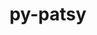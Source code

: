 ---
title: "py-patsy"
layout: cache
categories: [package, develop]
meta: {"versions": ["0.5.3"], "compilers": ["gcc@=11.1.0", "gcc@=11.4.0", "gcc@=9.4.0", "oneapi@=2023.2.0", "oneapi@=2023.2.1"], "oss": ["ubuntu20.04"], "platforms": ["linux"], "targets": ["aarch64", "neoverse_v1", "ppc64le", "x86_64_v3"], "stacks": ["e4s", "e4s-arm", "e4s-neoverse_v1", "e4s-oneapi", "e4s-power", "root"], "num_specs": 36, "num_specs_by_stack": {"root": 36, "e4s-arm": 6, "e4s-neoverse_v1": 4, "e4s-power": 9, "e4s": 9, "e4s-oneapi": 8}}
spec_details: [{"hash": "otb2xyef6e7h3y7t4y2wlmwaceq7fvqt", "compiler": "gcc@=11.4.0", "versions": ["0.5.3"], "os": "ubuntu20.04", "platform": "linux", "target": "aarch64", "variants": ["build_system=python_pip", "~splines"], "stacks": ["root", "e4s-arm"], "size": "-", "tarball": "https://binaries.spack.io/develop/build_cache/linux-ubuntu20.04-aarch64/gcc-11.4.0/py-patsy-0.5.3/linux-ubuntu20.04-aarch64-gcc-11.4.0-py-patsy-0.5.3-otb2xyef6e7h3y7t4y2wlmwaceq7fvqt.spack"}, {"hash": "qteaca5fwrwjnj2nghc4trjih2zihrpe", "compiler": "gcc@=11.4.0", "versions": ["0.5.3"], "os": "ubuntu20.04", "platform": "linux", "target": "aarch64", "variants": ["build_system=python_pip", "~splines"], "stacks": ["root", "e4s-arm"], "size": "-", "tarball": "https://binaries.spack.io/develop/build_cache/linux-ubuntu20.04-aarch64/gcc-11.4.0/py-patsy-0.5.3/linux-ubuntu20.04-aarch64-gcc-11.4.0-py-patsy-0.5.3-qteaca5fwrwjnj2nghc4trjih2zihrpe.spack"}, {"hash": "getcritrdy6oc7cmmpd5ggqsuxeobg7w", "compiler": "gcc@=11.4.0", "versions": ["0.5.3"], "os": "ubuntu20.04", "platform": "linux", "target": "aarch64", "variants": ["build_system=python_pip", "~splines"], "stacks": ["root", "e4s-arm"], "size": "-", "tarball": "https://binaries.spack.io/develop/build_cache/linux-ubuntu20.04-aarch64/gcc-11.4.0/py-patsy-0.5.3/linux-ubuntu20.04-aarch64-gcc-11.4.0-py-patsy-0.5.3-getcritrdy6oc7cmmpd5ggqsuxeobg7w.spack"}, {"hash": "wg5nzmkdq3b5q3bamxyuuuwhow45oz2n", "compiler": "gcc@=11.4.0", "versions": ["0.5.3"], "os": "ubuntu20.04", "platform": "linux", "target": "aarch64", "variants": ["build_system=python_pip", "~splines"], "stacks": ["root", "e4s-arm"], "size": "-", "tarball": "https://binaries.spack.io/develop/build_cache/linux-ubuntu20.04-aarch64/gcc-11.4.0/py-patsy-0.5.3/linux-ubuntu20.04-aarch64-gcc-11.4.0-py-patsy-0.5.3-wg5nzmkdq3b5q3bamxyuuuwhow45oz2n.spack"}, {"hash": "cjtakpwilq4n3m5a6lgdmh25ecvf7pyp", "compiler": "gcc@=11.4.0", "versions": ["0.5.3"], "os": "ubuntu20.04", "platform": "linux", "target": "aarch64", "variants": ["build_system=python_pip", "~splines"], "stacks": ["root", "e4s-arm"], "size": "-", "tarball": "https://binaries.spack.io/develop/build_cache/linux-ubuntu20.04-aarch64/gcc-11.4.0/py-patsy-0.5.3/linux-ubuntu20.04-aarch64-gcc-11.4.0-py-patsy-0.5.3-cjtakpwilq4n3m5a6lgdmh25ecvf7pyp.spack"}, {"hash": "qva6ymhzmxbipn6rkkqurzg63l35rdiu", "compiler": "gcc@=11.4.0", "versions": ["0.5.3"], "os": "ubuntu20.04", "platform": "linux", "target": "aarch64", "variants": ["build_system=python_pip", "~splines"], "stacks": ["root", "e4s-arm"], "size": "-", "tarball": "https://binaries.spack.io/develop/build_cache/linux-ubuntu20.04-aarch64/gcc-11.4.0/py-patsy-0.5.3/linux-ubuntu20.04-aarch64-gcc-11.4.0-py-patsy-0.5.3-qva6ymhzmxbipn6rkkqurzg63l35rdiu.spack"}, {"hash": "cyc5w7whrkvjnquf2dqgv6pkmicfez2q", "compiler": "gcc@=11.4.0", "versions": ["0.5.3"], "os": "ubuntu20.04", "platform": "linux", "target": "neoverse_v1", "variants": ["build_system=python_pip", "~splines"], "stacks": ["e4s-neoverse_v1", "root"], "size": "-", "tarball": "https://binaries.spack.io/develop/build_cache/linux-ubuntu20.04-neoverse_v1/gcc-11.4.0/py-patsy-0.5.3/linux-ubuntu20.04-neoverse_v1-gcc-11.4.0-py-patsy-0.5.3-cyc5w7whrkvjnquf2dqgv6pkmicfez2q.spack"}, {"hash": "2x3zkgpsijh2q4oalofihvu4rpqqpq2e", "compiler": "gcc@=11.4.0", "versions": ["0.5.3"], "os": "ubuntu20.04", "platform": "linux", "target": "neoverse_v1", "variants": ["build_system=python_pip", "~splines"], "stacks": ["e4s-neoverse_v1", "root"], "size": "-", "tarball": "https://binaries.spack.io/develop/build_cache/linux-ubuntu20.04-neoverse_v1/gcc-11.4.0/py-patsy-0.5.3/linux-ubuntu20.04-neoverse_v1-gcc-11.4.0-py-patsy-0.5.3-2x3zkgpsijh2q4oalofihvu4rpqqpq2e.spack"}, {"hash": "d22an6qzl3brt4eixpikiraqftnpz22h", "compiler": "gcc@=11.4.0", "versions": ["0.5.3"], "os": "ubuntu20.04", "platform": "linux", "target": "neoverse_v1", "variants": ["build_system=python_pip", "~splines"], "stacks": ["e4s-neoverse_v1", "root"], "size": "-", "tarball": "https://binaries.spack.io/develop/build_cache/linux-ubuntu20.04-neoverse_v1/gcc-11.4.0/py-patsy-0.5.3/linux-ubuntu20.04-neoverse_v1-gcc-11.4.0-py-patsy-0.5.3-d22an6qzl3brt4eixpikiraqftnpz22h.spack"}, {"hash": "2cehfgyocfkezsckmiwajc2s6ser5cgj", "compiler": "gcc@=11.4.0", "versions": ["0.5.3"], "os": "ubuntu20.04", "platform": "linux", "target": "neoverse_v1", "variants": ["build_system=python_pip", "~splines"], "stacks": ["e4s-neoverse_v1", "root"], "size": "-", "tarball": "https://binaries.spack.io/develop/build_cache/linux-ubuntu20.04-neoverse_v1/gcc-11.4.0/py-patsy-0.5.3/linux-ubuntu20.04-neoverse_v1-gcc-11.4.0-py-patsy-0.5.3-2cehfgyocfkezsckmiwajc2s6ser5cgj.spack"}, {"hash": "xleo3mk3et65esn5b7szkfief5y2nv2x", "compiler": "gcc@=11.1.0", "versions": ["0.5.3"], "os": "ubuntu20.04", "platform": "linux", "target": "ppc64le", "variants": ["build_system=python_pip", "~splines"], "stacks": ["e4s-power", "root"], "size": "-", "tarball": "https://binaries.spack.io/develop/build_cache/linux-ubuntu20.04-ppc64le/gcc-11.1.0/py-patsy-0.5.3/linux-ubuntu20.04-ppc64le-gcc-11.1.0-py-patsy-0.5.3-xleo3mk3et65esn5b7szkfief5y2nv2x.spack"}, {"hash": "dou5g74wvlup6vyjtagn57drlz6wmw5w", "compiler": "gcc@=9.4.0", "versions": ["0.5.3"], "os": "ubuntu20.04", "platform": "linux", "target": "ppc64le", "variants": ["build_system=python_pip", "~splines"], "stacks": ["e4s-power", "root"], "size": "-", "tarball": "https://binaries.spack.io/develop/build_cache/linux-ubuntu20.04-ppc64le/gcc-9.4.0/py-patsy-0.5.3/linux-ubuntu20.04-ppc64le-gcc-9.4.0-py-patsy-0.5.3-dou5g74wvlup6vyjtagn57drlz6wmw5w.spack"}, {"hash": "24uowvtj2qrp6ttleeb5zdwph6clhlu3", "compiler": "gcc@=9.4.0", "versions": ["0.5.3"], "os": "ubuntu20.04", "platform": "linux", "target": "ppc64le", "variants": ["build_system=python_pip", "~splines"], "stacks": ["e4s-power", "root"], "size": "-", "tarball": "https://binaries.spack.io/develop/build_cache/linux-ubuntu20.04-ppc64le/gcc-9.4.0/py-patsy-0.5.3/linux-ubuntu20.04-ppc64le-gcc-9.4.0-py-patsy-0.5.3-24uowvtj2qrp6ttleeb5zdwph6clhlu3.spack"}, {"hash": "rkttspvh4ny3dtlcoivknwtwi45mczhm", "compiler": "gcc@=9.4.0", "versions": ["0.5.3"], "os": "ubuntu20.04", "platform": "linux", "target": "ppc64le", "variants": ["build_system=python_pip", "~splines"], "stacks": ["e4s-power", "root"], "size": "-", "tarball": "https://binaries.spack.io/develop/build_cache/linux-ubuntu20.04-ppc64le/gcc-9.4.0/py-patsy-0.5.3/linux-ubuntu20.04-ppc64le-gcc-9.4.0-py-patsy-0.5.3-rkttspvh4ny3dtlcoivknwtwi45mczhm.spack"}, {"hash": "tejq73hlki6nawtzl2d7ocxgzdotf4uz", "compiler": "gcc@=9.4.0", "versions": ["0.5.3"], "os": "ubuntu20.04", "platform": "linux", "target": "ppc64le", "variants": ["build_system=python_pip", "~splines"], "stacks": ["e4s-power", "root"], "size": "-", "tarball": "https://binaries.spack.io/develop/build_cache/linux-ubuntu20.04-ppc64le/gcc-9.4.0/py-patsy-0.5.3/linux-ubuntu20.04-ppc64le-gcc-9.4.0-py-patsy-0.5.3-tejq73hlki6nawtzl2d7ocxgzdotf4uz.spack"}, {"hash": "khz35tbnz2vnt72hgxvxvzwzunkc5til", "compiler": "gcc@=9.4.0", "versions": ["0.5.3"], "os": "ubuntu20.04", "platform": "linux", "target": "ppc64le", "variants": ["build_system=python_pip", "~splines"], "stacks": ["e4s-power", "root"], "size": "-", "tarball": "https://binaries.spack.io/develop/build_cache/linux-ubuntu20.04-ppc64le/gcc-9.4.0/py-patsy-0.5.3/linux-ubuntu20.04-ppc64le-gcc-9.4.0-py-patsy-0.5.3-khz35tbnz2vnt72hgxvxvzwzunkc5til.spack"}, {"hash": "nhwh54atvtbzwcqxob4o2gzfyta5u22m", "compiler": "gcc@=9.4.0", "versions": ["0.5.3"], "os": "ubuntu20.04", "platform": "linux", "target": "ppc64le", "variants": ["build_system=python_pip", "~splines"], "stacks": ["e4s-power", "root"], "size": "-", "tarball": "https://binaries.spack.io/develop/build_cache/linux-ubuntu20.04-ppc64le/gcc-9.4.0/py-patsy-0.5.3/linux-ubuntu20.04-ppc64le-gcc-9.4.0-py-patsy-0.5.3-nhwh54atvtbzwcqxob4o2gzfyta5u22m.spack"}, {"hash": "zh2aoyzlq7p7fk3vmejqwisp6dz4455d", "compiler": "gcc@=9.4.0", "versions": ["0.5.3"], "os": "ubuntu20.04", "platform": "linux", "target": "ppc64le", "variants": ["build_system=python_pip", "~splines"], "stacks": ["e4s-power", "root"], "size": "-", "tarball": "https://binaries.spack.io/develop/build_cache/linux-ubuntu20.04-ppc64le/gcc-9.4.0/py-patsy-0.5.3/linux-ubuntu20.04-ppc64le-gcc-9.4.0-py-patsy-0.5.3-zh2aoyzlq7p7fk3vmejqwisp6dz4455d.spack"}, {"hash": "qdamwkqpgrxvroog2c5wiyikj4ojqfn7", "compiler": "gcc@=9.4.0", "versions": ["0.5.3"], "os": "ubuntu20.04", "platform": "linux", "target": "ppc64le", "variants": ["build_system=python_pip", "~splines"], "stacks": ["e4s-power", "root"], "size": "-", "tarball": "https://binaries.spack.io/develop/build_cache/linux-ubuntu20.04-ppc64le/gcc-9.4.0/py-patsy-0.5.3/linux-ubuntu20.04-ppc64le-gcc-9.4.0-py-patsy-0.5.3-qdamwkqpgrxvroog2c5wiyikj4ojqfn7.spack"}, {"hash": "cc2j5qkhlyss57bidcxilnhs6r6yffwv", "compiler": "gcc@=11.1.0", "versions": ["0.5.3"], "os": "ubuntu20.04", "platform": "linux", "target": "x86_64_v3", "variants": ["build_system=python_pip", "~splines"], "stacks": ["e4s", "root"], "size": "-", "tarball": "https://binaries.spack.io/develop/build_cache/linux-ubuntu20.04-x86_64_v3/gcc-11.1.0/py-patsy-0.5.3/linux-ubuntu20.04-x86_64_v3-gcc-11.1.0-py-patsy-0.5.3-cc2j5qkhlyss57bidcxilnhs6r6yffwv.spack"}, {"hash": "qhtmftdg5ssf6liv364fhrgsxco4zmdi", "compiler": "gcc@=11.4.0", "versions": ["0.5.3"], "os": "ubuntu20.04", "platform": "linux", "target": "x86_64_v3", "variants": ["build_system=python_pip", "~splines"], "stacks": ["e4s", "root"], "size": "-", "tarball": "https://binaries.spack.io/develop/build_cache/linux-ubuntu20.04-x86_64_v3/gcc-11.4.0/py-patsy-0.5.3/linux-ubuntu20.04-x86_64_v3-gcc-11.4.0-py-patsy-0.5.3-qhtmftdg5ssf6liv364fhrgsxco4zmdi.spack"}, {"hash": "gsq2zclxy5kkripfmcetwp4tbnklwqq4", "compiler": "gcc@=11.4.0", "versions": ["0.5.3"], "os": "ubuntu20.04", "platform": "linux", "target": "x86_64_v3", "variants": ["build_system=python_pip", "~splines"], "stacks": ["e4s", "root"], "size": "-", "tarball": "https://binaries.spack.io/develop/build_cache/linux-ubuntu20.04-x86_64_v3/gcc-11.4.0/py-patsy-0.5.3/linux-ubuntu20.04-x86_64_v3-gcc-11.4.0-py-patsy-0.5.3-gsq2zclxy5kkripfmcetwp4tbnklwqq4.spack"}, {"hash": "qbuqmba32fwmjmpnmdcmnlt4ocx54byu", "compiler": "gcc@=11.4.0", "versions": ["0.5.3"], "os": "ubuntu20.04", "platform": "linux", "target": "x86_64_v3", "variants": ["build_system=python_pip", "~splines"], "stacks": ["e4s", "root"], "size": "-", "tarball": "https://binaries.spack.io/develop/build_cache/linux-ubuntu20.04-x86_64_v3/gcc-11.4.0/py-patsy-0.5.3/linux-ubuntu20.04-x86_64_v3-gcc-11.4.0-py-patsy-0.5.3-qbuqmba32fwmjmpnmdcmnlt4ocx54byu.spack"}, {"hash": "e62zbseoaknalcv6sceyrjkhcgioz45v", "compiler": "gcc@=11.4.0", "versions": ["0.5.3"], "os": "ubuntu20.04", "platform": "linux", "target": "x86_64_v3", "variants": ["build_system=python_pip", "~splines"], "stacks": ["e4s", "root"], "size": "-", "tarball": "https://binaries.spack.io/develop/build_cache/linux-ubuntu20.04-x86_64_v3/gcc-11.4.0/py-patsy-0.5.3/linux-ubuntu20.04-x86_64_v3-gcc-11.4.0-py-patsy-0.5.3-e62zbseoaknalcv6sceyrjkhcgioz45v.spack"}, {"hash": "rhe4kg4e2yl5kduduuvhelwakzk5l5nk", "compiler": "gcc@=11.4.0", "versions": ["0.5.3"], "os": "ubuntu20.04", "platform": "linux", "target": "x86_64_v3", "variants": ["build_system=python_pip", "~splines"], "stacks": ["e4s", "root"], "size": "-", "tarball": "https://binaries.spack.io/develop/build_cache/linux-ubuntu20.04-x86_64_v3/gcc-11.4.0/py-patsy-0.5.3/linux-ubuntu20.04-x86_64_v3-gcc-11.4.0-py-patsy-0.5.3-rhe4kg4e2yl5kduduuvhelwakzk5l5nk.spack"}, {"hash": "bjujrtsr3epc5envyy4xwak7gcwzeygl", "compiler": "gcc@=11.4.0", "versions": ["0.5.3"], "os": "ubuntu20.04", "platform": "linux", "target": "x86_64_v3", "variants": ["build_system=python_pip", "~splines"], "stacks": ["e4s", "root"], "size": "-", "tarball": "https://binaries.spack.io/develop/build_cache/linux-ubuntu20.04-x86_64_v3/gcc-11.4.0/py-patsy-0.5.3/linux-ubuntu20.04-x86_64_v3-gcc-11.4.0-py-patsy-0.5.3-bjujrtsr3epc5envyy4xwak7gcwzeygl.spack"}, {"hash": "wd6swmvujq4mdnnkxs5wzttenqzntoyp", "compiler": "gcc@=11.4.0", "versions": ["0.5.3"], "os": "ubuntu20.04", "platform": "linux", "target": "x86_64_v3", "variants": ["build_system=python_pip", "~splines"], "stacks": ["e4s", "root"], "size": "-", "tarball": "https://binaries.spack.io/develop/build_cache/linux-ubuntu20.04-x86_64_v3/gcc-11.4.0/py-patsy-0.5.3/linux-ubuntu20.04-x86_64_v3-gcc-11.4.0-py-patsy-0.5.3-wd6swmvujq4mdnnkxs5wzttenqzntoyp.spack"}, {"hash": "ji5fjpk6mhrdvftw57xk2ma7m6fspq6e", "compiler": "gcc@=11.4.0", "versions": ["0.5.3"], "os": "ubuntu20.04", "platform": "linux", "target": "x86_64_v3", "variants": ["build_system=python_pip", "~splines"], "stacks": ["e4s", "root"], "size": "-", "tarball": "https://binaries.spack.io/develop/build_cache/linux-ubuntu20.04-x86_64_v3/gcc-11.4.0/py-patsy-0.5.3/linux-ubuntu20.04-x86_64_v3-gcc-11.4.0-py-patsy-0.5.3-ji5fjpk6mhrdvftw57xk2ma7m6fspq6e.spack"}, {"hash": "vjn6era55cztdgnf35q5cgq7jhlijyrh", "compiler": "oneapi@=2023.2.0", "versions": ["0.5.3"], "os": "ubuntu20.04", "platform": "linux", "target": "x86_64_v3", "variants": ["build_system=python_pip", "~splines"], "stacks": ["root", "e4s-oneapi"], "size": "-", "tarball": "https://binaries.spack.io/develop/build_cache/linux-ubuntu20.04-x86_64_v3/oneapi-2023.2.0/py-patsy-0.5.3/linux-ubuntu20.04-x86_64_v3-oneapi-2023.2.0-py-patsy-0.5.3-vjn6era55cztdgnf35q5cgq7jhlijyrh.spack"}, {"hash": "nm3t3gw2itatumw5pc2mhs7o2iemgkpz", "compiler": "oneapi@=2023.2.1", "versions": ["0.5.3"], "os": "ubuntu20.04", "platform": "linux", "target": "x86_64_v3", "variants": ["build_system=python_pip", "~splines"], "stacks": ["root", "e4s-oneapi"], "size": "-", "tarball": "https://binaries.spack.io/develop/build_cache/linux-ubuntu20.04-x86_64_v3/oneapi-2023.2.1/py-patsy-0.5.3/linux-ubuntu20.04-x86_64_v3-oneapi-2023.2.1-py-patsy-0.5.3-nm3t3gw2itatumw5pc2mhs7o2iemgkpz.spack"}, {"hash": "xdonnskpnekkn7jd2dtj2riwvmntjzlh", "compiler": "oneapi@=2023.2.1", "versions": ["0.5.3"], "os": "ubuntu20.04", "platform": "linux", "target": "x86_64_v3", "variants": ["build_system=python_pip", "~splines"], "stacks": ["root", "e4s-oneapi"], "size": "-", "tarball": "https://binaries.spack.io/develop/build_cache/linux-ubuntu20.04-x86_64_v3/oneapi-2023.2.1/py-patsy-0.5.3/linux-ubuntu20.04-x86_64_v3-oneapi-2023.2.1-py-patsy-0.5.3-xdonnskpnekkn7jd2dtj2riwvmntjzlh.spack"}, {"hash": "jxzjdrgkbkbr2xldij6wajpuiezxssu6", "compiler": "oneapi@=2023.2.1", "versions": ["0.5.3"], "os": "ubuntu20.04", "platform": "linux", "target": "x86_64_v3", "variants": ["build_system=python_pip", "~splines"], "stacks": ["root", "e4s-oneapi"], "size": "-", "tarball": "https://binaries.spack.io/develop/build_cache/linux-ubuntu20.04-x86_64_v3/oneapi-2023.2.1/py-patsy-0.5.3/linux-ubuntu20.04-x86_64_v3-oneapi-2023.2.1-py-patsy-0.5.3-jxzjdrgkbkbr2xldij6wajpuiezxssu6.spack"}, {"hash": "42u2jm2gmdh2s2oushpt5orr4jfoiq5t", "compiler": "oneapi@=2023.2.1", "versions": ["0.5.3"], "os": "ubuntu20.04", "platform": "linux", "target": "x86_64_v3", "variants": ["build_system=python_pip", "~splines"], "stacks": ["root", "e4s-oneapi"], "size": "-", "tarball": "https://binaries.spack.io/develop/build_cache/linux-ubuntu20.04-x86_64_v3/oneapi-2023.2.1/py-patsy-0.5.3/linux-ubuntu20.04-x86_64_v3-oneapi-2023.2.1-py-patsy-0.5.3-42u2jm2gmdh2s2oushpt5orr4jfoiq5t.spack"}, {"hash": "a6madi7laeolck6x2bgkxtv6r45hlb7e", "compiler": "oneapi@=2023.2.1", "versions": ["0.5.3"], "os": "ubuntu20.04", "platform": "linux", "target": "x86_64_v3", "variants": ["build_system=python_pip", "~splines"], "stacks": ["root", "e4s-oneapi"], "size": "-", "tarball": "https://binaries.spack.io/develop/build_cache/linux-ubuntu20.04-x86_64_v3/oneapi-2023.2.1/py-patsy-0.5.3/linux-ubuntu20.04-x86_64_v3-oneapi-2023.2.1-py-patsy-0.5.3-a6madi7laeolck6x2bgkxtv6r45hlb7e.spack"}, {"hash": "rxitsliyifrpje5zfef5brz3ev5qin6z", "compiler": "oneapi@=2023.2.1", "versions": ["0.5.3"], "os": "ubuntu20.04", "platform": "linux", "target": "x86_64_v3", "variants": ["build_system=python_pip", "~splines"], "stacks": ["root", "e4s-oneapi"], "size": "-", "tarball": "https://binaries.spack.io/develop/build_cache/linux-ubuntu20.04-x86_64_v3/oneapi-2023.2.1/py-patsy-0.5.3/linux-ubuntu20.04-x86_64_v3-oneapi-2023.2.1-py-patsy-0.5.3-rxitsliyifrpje5zfef5brz3ev5qin6z.spack"}, {"hash": "wn67kpvobcmoaf7ux5igwfe6xx3hakaj", "compiler": "oneapi@=2023.2.1", "versions": ["0.5.3"], "os": "ubuntu20.04", "platform": "linux", "target": "x86_64_v3", "variants": ["build_system=python_pip", "~splines"], "stacks": ["root", "e4s-oneapi"], "size": "-", "tarball": "https://binaries.spack.io/develop/build_cache/linux-ubuntu20.04-x86_64_v3/oneapi-2023.2.1/py-patsy-0.5.3/linux-ubuntu20.04-x86_64_v3-oneapi-2023.2.1-py-patsy-0.5.3-wn67kpvobcmoaf7ux5igwfe6xx3hakaj.spack"}]
---